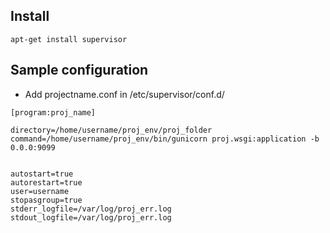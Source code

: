 ## Install
```
apt-get install supervisor
```

## Sample configuration
- Add projectname.conf in /etc/supervisor/conf.d/
```
[program:proj_name]

directory=/home/username/proj_env/proj_folder
command=/home/username/proj_env/bin/gunicorn proj.wsgi:application -b 0.0.0:9099


autostart=true
autorestart=true
user=username
stopasgroup=true
stderr_logfile=/var/log/proj_err.log
stdout_logfile=/var/log/proj_err.log

```